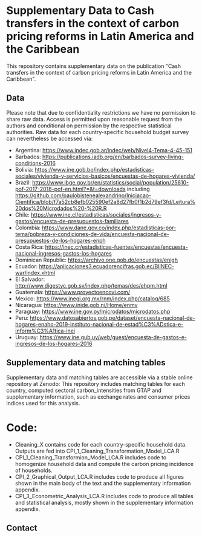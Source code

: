 # Supplementary Data to Cash transfers in the context of carbon pricing reforms in Latin America and the Caribbean 

This repository contains supplementary data on the publication "Cash transfers in the context of carbon pricing reforms in Latin America and the Caribbean".

## Data

Please note that due to confidentiality restrictions we have no permission to share raw data. Access is permitted upon reasonable request from the authors and conditional on permission by the respective statistical authorities. Raw data for each country-specific household budget survey can nevertheless be accessed via:
- Argentina: https://www.indec.gob.ar/indec/web/Nivel4-Tema-4-45-151
- Barbados: https://publications.iadb.org/en/barbados-survey-living-conditions-2016
- Bolivia: https://www.ine.gob.bo/index.php/estadisticas-sociales/vivienda-y-servicios-basicos/encuestas-de-hogares-vivienda/
- Brazil: https://www.ibge.gov.br/en/statistics/social/population/25610-pof-2017-2018-pof-en.html?=&t=downloads including https://github.com/paulobistenealexandrino/Iniciacao-Cientifica/blob/f7a52cb8efb025590ef2a8d27fb0f1b2d79ef3fd/Leitura%20dos%20Microdados%20-%20R.R
- Chile: https://www.ine.cl/estadisticas/sociales/ingresos-y-gastos/encuesta-de-presupuestos-familiares
- Colombia: https://www.dane.gov.co/index.php/estadisticas-por-tema/pobreza-y-condiciones-de-vida/encuesta-nacional-de-presupuestos-de-los-hogares-enph
- Costa Rica: https://inec.cr/estadisticas-fuentes/encuestas/encuesta-nacional-ingresos-gastos-los-hogares
- Dominican Republic: https://archivo.one.gob.do/encuestas/enigh
- Ecuador: https://aplicaciones3.ecuadorencifras.gob.ec/BIINEC-war/index.xhtml
- El Salvador: http://www.digestyc.gob.sv/index.php/temas/des/ehpm.html
- Guatemala: https://www.proyectoencovi.com/
- Mexico: https://www.inegi.org.mx/rnm/index.php/catalog/685
- Nicaragua: https://www.inide.gob.ni/Home/enmv
- Paraguay: https://www.ine.gov.py/microdatos/microdatos.php
- Peru: https://www.datosabiertos.gob.pe/dataset/encuesta-nacional-de-hogares-enaho-2019-instituto-nacional-de-estad%C3%ADstica-e-inform%C3%A1tica-inei
- Uruguay: https://www.ine.gub.uy/web/guest/encuesta-de-gastos-e-ingresos-de-los-hogares-2016

## Supplementary data and matching tables

Supplementary data and matching tables are accessible via a stable online repository at Zenodo:
This repository includes matching tables for each country, computed sectoral carbon_intensities from GTAP and supplementary information, such as exchange rates and consumer prices indices used for this analysis.

# Code:

- Cleaning_X contains code for each country-specific household data. Outputs are fed into CPI_1_Cleaning_Transformation_Model_LCA.R
- CPI_1_Cleaning_Transformion_Model_LCA.R includes code to homogenize household data and compute the carbon pricing incidence of households.
- CPI_2_Graphical_Output_LCA.R includes code to produce all figures shown in the main body of the text and the supplementary information appendix.
- CPI_3_Econometric_Analysis_LCA.R includes code to produce all tables and statistical analysis, mostly shown in the supplementary information appendix.

## Contact

